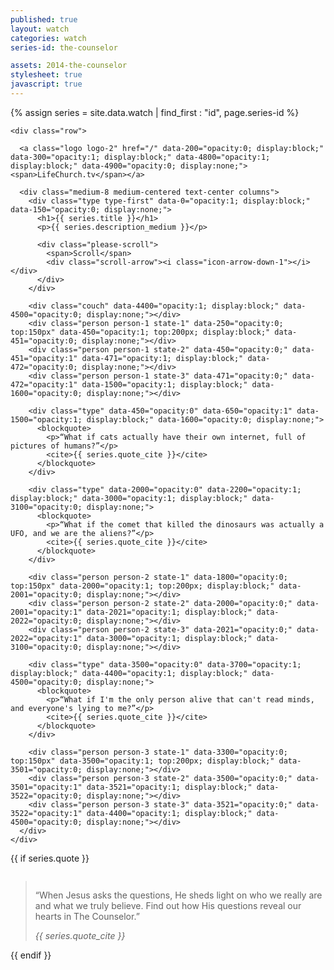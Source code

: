 ```yaml
---
published: true
layout: watch
categories: watch
series-id: the-counselor

assets: 2014-the-counselor
stylesheet: true
javascript: true
---
```


{% assign series = site.data.watch | find_first : "id", page.series-id %}

<div class="page-section section-first section-light">
  <div class="the-counselor-1">

    <div class="row">

      <a class="logo logo-2" href="/" data-200="opacity:0; display:block;" data-300="opacity:1; display:block;" data-4800="opacity:1; display:block;" data-4900="opacity:0; display:none;"><span>LifeChurch.tv</span></a>

      <div class="medium-8 medium-centered text-center columns">
        <div class="type type-first" data-0="opacity:1; display:block;" data-150="opacity:0; display:none;">
          <h1>{{ series.title }}</h1>
          <p>{{ series.description_medium }}</p>

          <div class="please-scroll">
            <span>Scroll</span>
            <div class="scroll-arrow"><i class="icon-arrow-down-1"></i></div>
          </div>
        </div>

        <div class="couch" data-4400="opacity:1; display:block;" data-4500="opacity:0; display:none;"></div>
        <div class="person person-1 state-1" data-250="opacity:0; top:150px" data-450="opacity:1; top:200px; display:block;" data-451="opacity:0; display:none;"></div>
        <div class="person person-1 state-2" data-450="opacity:0;" data-451="opacity:1" data-471="opacity:1; display:block;" data-472="opacity:0; display:none;"></div>
        <div class="person person-1 state-3" data-471="opacity:0;" data-472="opacity:1" data-1500="opacity:1; display:block;" data-1600="opacity:0; display:none;"></div>

        <div class="type" data-450="opacity:0" data-650="opacity:1" data-1500="opacity:1; display:block;" data-1600="opacity:0; display:none;">
          <blockquote>
            <p>“What if cats actually have their own internet, full of pictures of humans?”</p>
            <cite>{{ series.quote_cite }}</cite>
          </blockquote>
        </div>

        <div class="type" data-2000="opacity:0" data-2200="opacity:1; display:block;" data-3000="opacity:1; display:block;" data-3100="opacity:0; display:none;">
          <blockquote>
            <p>“What if the comet that killed the dinosaurs was actually a UFO, and we are the aliens?”</p>
            <cite>{{ series.quote_cite }}</cite>
          </blockquote>
        </div>

        <div class="person person-2 state-1" data-1800="opacity:0; top:150px" data-2000="opacity:1; top:200px; display:block;" data-2001="opacity:0; display:none;"></div>
        <div class="person person-2 state-2" data-2000="opacity:0;" data-2001="opacity:1" data-2021="opacity:1; display:block;" data-2022="opacity:0; display:none;"></div>
        <div class="person person-2 state-3" data-2021="opacity:0;" data-2022="opacity:1" data-3000="opacity:1; display:block;" data-3100="opacity:0; display:none;"></div>

        <div class="type" data-3500="opacity:0" data-3700="opacity:1; display:block;" data-4400="opacity:1; display:block;" data-4500="opacity:0; display:none;">
          <blockquote>
            <p>“What if I'm the only person alive that can't read minds, and everyone's lying to me?”</p>
            <cite>{{ series.quote_cite }}</cite>
          </blockquote>
        </div>

        <div class="person person-3 state-1" data-3300="opacity:0; top:150px" data-3500="opacity:1; top:200px; display:block;" data-3501="opacity:0; display:none;"></div>
        <div class="person person-3 state-2" data-3500="opacity:0;" data-3501="opacity:1" data-3521="opacity:1; display:block;" data-3522="opacity:0; display:none;"></div>
        <div class="person person-3 state-3" data-3521="opacity:0;" data-3522="opacity:1" data-4400="opacity:1; display:block;" data-4500="opacity:0; display:none;"></div>
      </div>
    </div>
  </div>
</div>

{{ if series.quote }}
<div class="page-section the-counselor-2">
<div class="row">
  <div class="medium-12 columns">
    <blockquote class="quote-large">
      <p>“When Jesus asks the questions, He sheds light on who we really are and what we truly believe. Find out how His questions reveal our hearts in The Counselor.”</p>
      <cite>{{ series.quote_cite }}</cite>
    </blockquote>
  </div>
</div>
</div>
{{ endif }}

<script src="/bower_components/skrollr/src/skrollr.js"></script>
